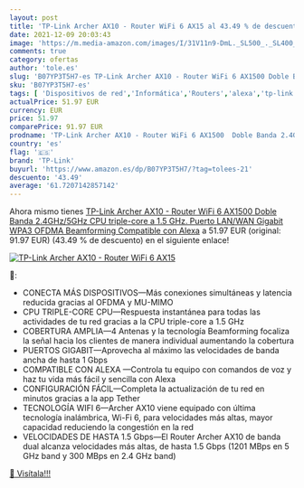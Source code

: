 ```yaml
---
layout: post
title: 'TP-Link Archer AX10 - Router WiFi 6 AX15 al 43.49 % de descuento'
date: 2021-12-09 20:03:43
image: 'https://m.media-amazon.com/images/I/31V11n9-DmL._SL500_._SL400_.jpg'
comments: true
category: ofertas
author: 'tole.es'
slug: 'B07YP3T5H7-es TP-Link Archer AX10 - Router WiFi 6 AX1500 Doble Banda...'
sku: 'B07YP3T5H7-es'
tags: [ 'Dispositivos de red','Informática','Routers','alexa','tp-link', ]
actualPrice: 51.97 EUR
currency: EUR
price: 51.97
comparePrice: 91.97 EUR
prodname: 'TP-Link Archer AX10 - Router WiFi 6 AX1500  Doble Banda 2.4GHz/5GHz   CPU triple-core a 1.5 GHz. Puerto LAN/WAN Gigabit  WPA3  OFDMA  Beamforming  Compatible con Alexa'
country: 'es'
flag: '🇪🇸'
brand: 'TP-Link'
buyurl: 'https://www.amazon.es/dp/B07YP3T5H7/?tag=tolees-21'
descuento: '43.49'
average: '61.7207142857142'
---
```


Ahora mismo tienes [TP-Link Archer AX10 - Router WiFi 6 AX1500  Doble Banda 2.4GHz/5GHz   CPU triple-core a 1.5 GHz. Puerto LAN/WAN Gigabit  WPA3  OFDMA  Beamforming  Compatible con Alexa](https://www.amazon.es/dp/B07YP3T5H7/?tag=tolees-21) a 51.97 EUR (original: 91.97 EUR) (43.49 %  de descuento) en el siguiente enlace!

[![TP-Link Archer AX10 - Router WiFi 6 AX15](https://m.media-amazon.com/images/I/31V11n9-DmL._SL500_._SL400_.jpg)](https://www.amazon.es/dp/B07YP3T5H7/?tag=tolees-21)

🔎:

- CONECTA MÁS DISPOSITIVOS—Más conexiones simultáneas y latencia reducida gracias al OFDMA y MU-MIMO
- CPU TRIPLE-CORE CPU—Respuesta instantánea para todas las actividades de tu red gracias a la CPU triple-core a 1.5 GHz
- COBERTURA AMPLIA—4 Antenas y la tecnología Beamforming focaliza la señal hacia los clientes de manera individual aumentando la cobertura
- PUERTOS GIGABIT—Aprovecha al máximo las velocidades de banda ancha de hasta 1 Gbps
- COMPATIBLE CON ALEXA —Controla tu equipo con comandos de voz y haz tu vida más fácil y sencilla con Alexa
- CONFIGURACIÓN FÁCIL—Completa la actualización de tu red en minutos gracias a la app Tether
- TECNOLOGÍA WIFI 6—Archer AX10 viene equipado con última tecnología inalámbrica, Wi-Fi 6, para velocidades más altas, mayor capacidad reduciendo la congestión en la red
- VELOCIDADES DE HASTA 1.5 Gbps—El Router Archer AX10 de banda dual alcanza velocidades más altas, de hasta 1.5 Gbps (1201 MBps en 5 GHz band y 300 MBps en 2.4 GHz band)

[🛒 Visítala!!!](https://www.amazon.es/dp/B07YP3T5H7/?tag=tolees-21)

